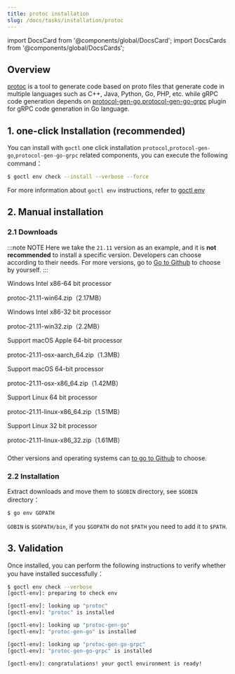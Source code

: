 ```yaml
---
title: protoc installation
slug: /docs/tasks/installation/protoc
---
```


import DocsCard from '@components/global/DocsCard';
import DocsCards from '@components/global/DocsCards';

## Overview

<a href="https://protobuf.dev/" target="_blank">protoc</a> is a tool to generate code based on proto files that generate code in multiple languages such as C++, Java, Python, Go, PHP, etc. while gRPC code generation depends on <a href="https://github.com/golang/protobuf/tree/master/protoc-gen-go" target="_blank">protocol-gen-go</a>,<a href="https://pkg.go.dev/google.golang.org/grpc/cmd/protoc-gen-go-grpc" target="_blank">protocol-gen-go-grpc</a> plugin for gRPC code generation in Go language.

## 1. one-click Installation (recommended)

You can install with `goctl` one click installation `protocol`,`protocol-gen-go`,`protocol-gen-go-grpc` related components, you can execute the following command：

```bash
$ goctl env check --install --verbose --force
```

For more information about `goctl env` instructions, refer to <a href="/docs/tutorials/cli/env" target="_blank">goctl env</a>

## 2. Manual installation

### 2.1 Downloads

:::note NOTE
Here we take the `21.11` version as an example, and it is **not recommended** to install a specific version. Developers can choose according to their needs. For more versions, go to [Go to Github](https://github.com/protocolbuffers/protobuf/releases) to choose by yourself.
:::

<DocsCards>

<DocsCard 
header="Microsoft Windows" 
href="https://github.com/protocolbuffers/protobuf/releases/download/v21.11/protoc-21.11-win64.zip">
    <p>Windows Intel x86-64 bit processor</p>
    <a>protoc-21.11-win64.zip（2.17MB）</a>
</DocsCard>

<DocsCard 
header="Microsoft Windows" 
href="https://github.com/protocolbuffers/protobuf/releases/download/v21.11/protoc-21.11-win32.zip">
    <p>Windows Intel x86-32 bit processor</p>
    <a>protoc-21.11-win32.zip（2.2MB）</a>
</DocsCard>

<DocsCard 
header="Apple macOS（ARM64）" 
href="https://github.com/protocolbuffers/protobuf/releases/download/v21.11/protoc-21.11-osx-aarch_64.zip">
    <p>Support macOS Apple 64-bit processor</p>
    <a>protoc-21.11-osx-aarch_64.zip（1.3MB）</a>
</DocsCard>

<DocsCard 
header="Apple macOS（x86-64）" 
href="https://github.com/protocolbuffers/protobuf/releases/download/v21.11/protoc-21.11-osx-x86_64.zip">
    <p>Support macOS 64-bit processor</p>
    <a>protoc-21.11-osx-x86_64.zip（1.42MB）</a>
</DocsCard>

<DocsCard 
header="Linux" 
href="https://github.com/protocolbuffers/protobuf/releases/download/v21.11/protoc-21.11-linux-x86_64.zip">
    <p>Support Linux 64 bit processor</p>
    <a>protoc-21.11-linux-x86_64.zip（1.51MB）</a>
</DocsCard>

<DocsCard 
header="Linux" 
href="https://github.com/protocolbuffers/protobuf/releases/download/v21.11/protoc-21.11-linux-x86_32.zip">
    <p>Support Linux 32 bit processor</p>
    <a>protoc-21.11-linux-x86_32.zip（1.61MB）</a>
</DocsCard>

</DocsCards>

###

Other versions and operating systems can [to go to Github](https://github.com/protocolbuffers/protobuf/releases) to choose.

### 2.2 Installation

Extract downloads and move them to `$GOBIN` directory, see `$GOBIN` directory：

```bash
$ go env GOPATH
```

`GOBIN` is `$GOPATH/bin`, if you `$GOPATH` do not `$PATH` you need to add it to `$PATH`.

## 3. Validation

Once installed, you can perform the following instructions to verify whether you have installed successfully：

```bash
$ goctl env check --verbose
[goctl-env]: preparing to check env

[goctl-env]: looking up "protoc"
[goctl-env]: "protoc" is installed

[goctl-env]: looking up "protoc-gen-go"
[goctl-env]: "protoc-gen-go" is installed

[goctl-env]: looking up "protoc-gen-go-grpc"
[goctl-env]: "protoc-gen-go-grpc" is installed

[goctl-env]: congratulations! your goctl environment is ready!
```

